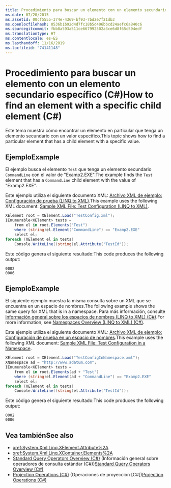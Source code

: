 ```yaml
---
title: Procedimiento para buscar un elemento con un elemento secundario específico (C#)
ms.date: 07/20/2015
ms.assetid: 00cf5555-374e-4369-bf93-7bd2e7f21db3
ms.openlocfilehash: 0536b1b92d4d7fc18b5d406bbcd24aefc6a840c6
ms.sourcegitcommit: fbb8a593a511ce667992502a3ce6d8f65c594edf
ms.translationtype: HT
ms.contentlocale: es-ES
ms.lasthandoff: 11/16/2019
ms.locfileid: "74141148"
---
```

# <a name="how-to-find-an-element-with-a-specific-child-element-c"></a><span data-ttu-id="0b358-102">Procedimiento para buscar un elemento con un elemento secundario específico (C#)</span><span class="sxs-lookup"><span data-stu-id="0b358-102">How to find an element with a specific child element (C#)</span></span>
<span data-ttu-id="0b358-103">Este tema muestra cómo encontrar un elemento en particular que tenga un elemento secundario con un valor específico.</span><span class="sxs-lookup"><span data-stu-id="0b358-103">This topic shows how to find a particular element that has a child element with a specific value.</span></span>  
  
## <a name="example"></a><span data-ttu-id="0b358-104">Ejemplo</span><span class="sxs-lookup"><span data-stu-id="0b358-104">Example</span></span>  
 <span data-ttu-id="0b358-105">El ejemplo busca el elemento `Test` que tenga un elemento secundario `CommandLine` con el valor de "Examp2.EXE".</span><span class="sxs-lookup"><span data-stu-id="0b358-105">The example finds the `Test` element that has a `CommandLine` child element with the value of "Examp2.EXE".</span></span>  
  
 <span data-ttu-id="0b358-106">Este ejemplo utiliza el siguiente documento XML: [Archivo XML de ejemplo: Configuración de prueba (LINQ to XML)](./sample-xml-file-test-configuration-linq-to-xml.md).</span><span class="sxs-lookup"><span data-stu-id="0b358-106">This example uses the following XML document: [Sample XML File: Test Configuration (LINQ to XML)](./sample-xml-file-test-configuration-linq-to-xml.md).</span></span>  
  
```csharp  
XElement root = XElement.Load("TestConfig.xml");  
IEnumerable<XElement> tests =  
    from el in root.Elements("Test")  
    where (string)el.Element("CommandLine") == "Examp2.EXE"  
    select el;  
foreach (XElement el in tests)  
    Console.WriteLine((string)el.Attribute("TestId"));  
```  
  
 <span data-ttu-id="0b358-107">Este código genera el siguiente resultado:</span><span class="sxs-lookup"><span data-stu-id="0b358-107">This code produces the following output:</span></span>  
  
```output  
0002  
0006  
```  
  
## <a name="example"></a><span data-ttu-id="0b358-108">Ejemplo</span><span class="sxs-lookup"><span data-stu-id="0b358-108">Example</span></span>  
 <span data-ttu-id="0b358-109">El siguiente ejemplo muestra la misma consulta sobre un XML que se encuentra en un espacio de nombres.</span><span class="sxs-lookup"><span data-stu-id="0b358-109">The following example shows the same query for XML that is in a namespace.</span></span> <span data-ttu-id="0b358-110">Para más información, consulte [Información general sobre los espacios de nombres (LINQ to XML) (C#)](namespaces-overview-linq-to-xml.md).</span><span class="sxs-lookup"><span data-stu-id="0b358-110">For more information, see [Namespaces Overview (LINQ to XML) (C#)](namespaces-overview-linq-to-xml.md).</span></span>  
  
 <span data-ttu-id="0b358-111">Este ejemplo utiliza el siguiente documento XML: [Archivo XML de ejemplo: Configuración de prueba en un espacio de nombres](./sample-xml-file-test-configuration-in-a-namespace1.md).</span><span class="sxs-lookup"><span data-stu-id="0b358-111">This example uses the following XML document: [Sample XML File: Test Configuration in a Namespace](./sample-xml-file-test-configuration-in-a-namespace1.md).</span></span>  
  
```csharp  
XElement root = XElement.Load("TestConfigInNamespace.xml");  
XNamespace ad = "http://www.adatum.com";  
IEnumerable<XElement> tests =  
    from el in root.Elements(ad + "Test")  
    where (string)el.Element(ad + "CommandLine") == "Examp2.EXE"  
    select el;  
foreach (XElement el in tests)  
    Console.WriteLine((string)el.Attribute("TestId"));  
```  
  
 <span data-ttu-id="0b358-112">Este código genera el siguiente resultado:</span><span class="sxs-lookup"><span data-stu-id="0b358-112">This code produces the following output:</span></span>  
  
```output  
0002  
0006  
```  
  
## <a name="see-also"></a><span data-ttu-id="0b358-113">Vea también</span><span class="sxs-lookup"><span data-stu-id="0b358-113">See also</span></span>

- <xref:System.Xml.Linq.XElement.Attribute%2A>
- <xref:System.Xml.Linq.XContainer.Elements%2A>
- <span data-ttu-id="0b358-114">[Standard Query Operators Overview (C#)](./standard-query-operators-overview.md) (Información general sobre operadores de consulta estándar (C#))</span><span class="sxs-lookup"><span data-stu-id="0b358-114">[Standard Query Operators Overview (C#)](./standard-query-operators-overview.md)</span></span>
- <span data-ttu-id="0b358-115">[Projection Operations (C#)](./projection-operations.md) (Operaciones de proyección [C#])</span><span class="sxs-lookup"><span data-stu-id="0b358-115">[Projection Operations (C#)](./projection-operations.md)</span></span>
